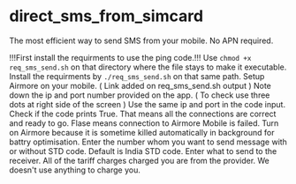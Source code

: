 # direct_sms_from_simcard
The most efficient way to send SMS from your mobile. No APN required.


!!!First install the requirments to use the ping code.!!! 
Use `chmod +x req_sms_send.sh` on that directory where the file stays to make it executable. 
Install the requirments by `./req_sms_send.sh` on that same path.
Setup Airmore on your mobile. ( Link added on req_sms_send.sh output )
Note down the ip and port number provided on the app. ( To check use three dots at right side of the screen )
Use the same ip and port in the code input.
Check if the code prints True. That means all the connections are correct and ready to go. Flase means connection to Airmore Mobile is failed. Turn on Airmore because it is sometime killed automatically in background for battry optimisation.
Enter the number whom you want to send message with or without STD code. Default is India STD code.
Enter what to send to the receiver.
All of the tariff charges charged you are from the provider. We doesn't use anything to charge you.

